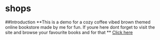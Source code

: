 # shops

##Introduction
**This is a demo for a cozy coffee vibed brown themed online bookstore made by me for fun. If youre here dont forget to visit the site and browse your favourite books and for that
**
[Click here](https://arkybruh7.github.io/shops/shop.html)
